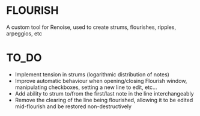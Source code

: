 # FLOURISH
A custom tool for Renoise, used to create strums, flourishes, ripples, arpeggios, etc

# TO_DO
- Implement tension in strums (logarithmic distribution of notes)
- Improve automatic behaviour when opening/closing Flourish window, manipulating checkboxes, setting a new line to edit, etc...
- Add ability to strum to/from the first/last note in the line interchangeably
- Remove the clearing of the line being flourished, allowing it to be edited mid-flourish and be restored non-destructively